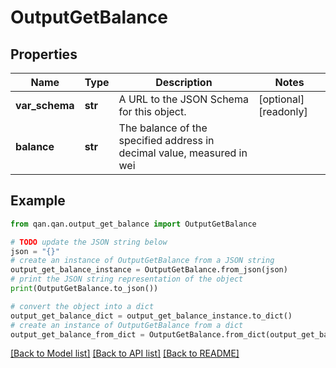 # OutputGetBalance


## Properties

Name | Type | Description | Notes
------------ | ------------- | ------------- | -------------
**var_schema** | **str** | A URL to the JSON Schema for this object. | [optional] [readonly] 
**balance** | **str** | The balance of the specified address in decimal value, measured in wei | 

## Example

```python
from qan.qan.output_get_balance import OutputGetBalance

# TODO update the JSON string below
json = "{}"
# create an instance of OutputGetBalance from a JSON string
output_get_balance_instance = OutputGetBalance.from_json(json)
# print the JSON string representation of the object
print(OutputGetBalance.to_json())

# convert the object into a dict
output_get_balance_dict = output_get_balance_instance.to_dict()
# create an instance of OutputGetBalance from a dict
output_get_balance_from_dict = OutputGetBalance.from_dict(output_get_balance_dict)
```
[[Back to Model list]](../README.md#documentation-for-models) [[Back to API list]](../README.md#documentation-for-api-endpoints) [[Back to README]](../README.md)


